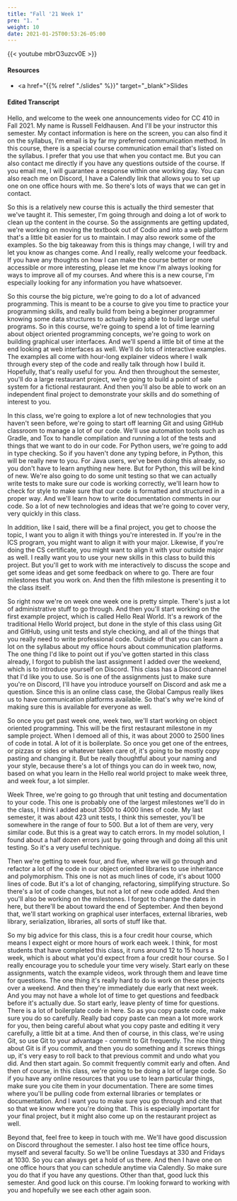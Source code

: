 ```yaml
---
title: "Fall '21 Week 1"
pre: "1. "
weight: 10
date: 2021-01-25T00:53:26-05:00
---
```


{{< youtube mbrO3uzcv0E   >}}

#### Resources

* <a href="{{% relref "./slides" %}}" target="_blank">Slides</a>

#### Edited Transcript

Hello, and welcome to the week one announcements video for CC 410 in Fall 2021. My name is Russell Feldhausen. And I'll be your instructor this semester. My contact information is here on the screen, you can also find it on the syllabus, I'm email is by far my preferred communication method. In this course, there is a special course communication email that's listed on the syllabus. I prefer that you use that when you contact me. But you can also contact me directly if you have any questions outside of the course. If you email me, I will guarantee a response within one working day. You can also reach me on Discord, I have a Calendly link that allows you to set up one on one office hours with me. So there's lots of ways that we can get in contact. 

So this is a relatively new course this is actually the third semester that we've taught it. This semester, I'm going through and doing a lot of work to clean up the content in the course. So the assignments are getting updated, we're working on moving the textbook out of Codio and into a web platform that's a little bit easier for us to maintain. I may also rework some of the examples. So the big takeaway from this is things may change, I will try and let you know as changes come. And I really, really welcome your feedback. If you have any thoughts on how I can make the course better or more accessible or more interesting, please let me know I'm always looking for ways to improve all of my courses. And where this is a new course, I'm especially looking for any information you have whatsoever. 

So this course the big picture, we're going to do a lot of advanced programming. This is meant to be a course to give you time to practice your programming skills, and really build from being a beginner programmer knowing some data structures to actually being able to build large useful programs. So in this course, we're going to spend a lot of time learning about object oriented programming concepts, we're going to work on building graphical user interfaces. And we'll spend a little bit of time at the end looking at web interfaces as well. We'll do lots of interactive examples. The examples all come with hour-long explainer videos where I walk through every step of the code and really talk through how I build it. Hopefully, that's really useful for you. And then throughout the semester, you'll do a large restaurant project, we're going to build a point of sale system for a fictional restaurant. And then you'll also be able to work on an independent final project to demonstrate your skills and do something of interest to you. 

In this class, we're going to explore a lot of new technologies that you haven't seen before, we're going to start off learning Git and using GitHub classroom to manage a lot of our code. We'll use automation tools such as Gradle, and Tox to handle compilation and running a lot of the tests and things that we want to do in our code. For Python users, we're going to add in type checking. So if you haven't done any typing before, in Python, this will be really new to you. For Java users, we've been doing this already, so you don't have to learn anything new here. But for Python, this will be kind of new. We're also going to do some unit testing so that we can actually write tests to make sure our code is working correctly, we'll learn how to check for style to make sure that our code is formatted and structured in a proper way. And we'll learn how to write documentation comments in our code. So a lot of new technologies and ideas that we're going to cover very, very quickly in this class. 

In addition, like I said, there will be a final project, you get to choose the topic, I want you to align it with things you're interested in. If you're in the ICS program, you might want to align it with your major. Likewise, if you're doing the CS certificate, you might want to align it with your outside major as well. I really want you to use your new skills in this class to build this project. But you'll get to work with me interactively to discuss the scope and get some ideas and get some feedback on where to go. There are four milestones that you work on. And then the fifth milestone is presenting it to the class itself. 

So right now we're on week one week one is pretty simple. There's just a lot of administrative stuff to go through. And then you'll start working on the first example project, which is called Hello Real World. It's a rework of the traditional Hello World project, but done in the style of this class using Git and GitHub, using unit tests and style checking, and all of the things that you really need to write professional code. Outside of that you can learn a lot on the syllabus about my office hours about communication platforms. The one thing I'd like to point out if you've gotten started in this class already, I forgot to publish the last assignment I added over the weekend, which is to introduce yourself on Discord. This class has a Discord channel that I'd like you to use. So is one of the assignments just to make sure you're on Discord, I'll have you introduce yourself on Discord and ask me a question. Since this is an online class case, the Global Campus really likes us to have communication platforms available. So that's why we're kind of making sure this is available for everyone as well. 

So once you get past week one, week two, we'll start working on object oriented programming. This will be the first restaurant milestone in my sample project. When I demoed all of this, it was about 2000 to 2500 lines of code in total. A lot of it is boilerplate. So once you get one of the entrees, or pizzas or sides or whatever taken care of, it's going to be mostly copy pasting and changing it. But be really thoughtful about your naming and your style, because there's a lot of things you can do in week two, now, based on what you learn in the Hello real world project to make week three, and week four, a lot simpler. 

Week Three, we're going to go through that unit testing and documentation to your code. This one is probably one of the largest milestones we'll do in the class, I think I added about 3500 to 4000 lines of code. My last semester, it was about 423 unit tests, I think this semester, you'll be somewhere in the range of four to 500. But a lot of them are very, very similar code. But this is a great way to catch errors. In my model solution, I found about a half dozen errors just by going through and doing all this unit testing. So it's a very useful technique. 

Then we're getting to week four, and five, where we will go through and refactor a lot of the code in our object oriented libraries to use inheritance and polymorphism. This one is not as much lines of code, it's about 1000 lines of code. But it's a lot of changing, refactoring, simplifying structure. So there's a lot of code changes, but not a lot of new code added. And then you'll also be working on the milestones. I forgot to change the dates in here, but there'll be about toward the end of September. And then beyond that, we'll start working on graphical user interfaces, external libraries, web library, serialization, libraries, all sorts of stuff like that. 

So my big advice for this class, this is a four credit hour course, which means I expect eight or more hours of work each week. I think, for most students that have completed this class, it runs around 12 to 15 hours a week, which is about what you'd expect from a four credit hour course. So I really encourage you to schedule your time very wisely. Start early on these assignments, watch the example videos, work through them and leave time for questions. The one thing it's really hard to do is work on these projects over a weekend. And then they're immediately due early that next week. And you may not have a whole lot of time to get questions and feedback before it's actually due. So start early, leave plenty of time for questions. There is a lot of boilerplate code in here. So as you copy paste code, make sure you do so carefully. Really bad copy paste can mean a lot more work for you, then being careful about what you copy paste and editing it very carefully, a little bit at a time. And then of course, in this class, we're using Git, so use Git to your advantage - commit to Git frequently. The nice thing about Git is if you commit, and then you do something and it screws things up, it's very easy to roll back to that previous commit and undo what you did. And then start again. So commit frequently commit early and often. And then of course, in this class, we're going to be doing a lot of large code. So if you have any online resources that you use to learn particular things, make sure you cite them in your documentation. There are some times where you'll be pulling code from external libraries or templates or documentation. And I want you to make sure you go through and cite that so that we know where you're doing that. This is especially important for your final project, but it might also come up on the restaurant project as well. 

Beyond that, feel free to keep in touch with me. We'll have good discussion on Discord throughout the semester. I also host tee time office hours, myself and several faculty. So we'll be online Tuesdays at 330 and Fridays at 1030. So you can always get a hold of us there. And then I have one on one office hours that you can schedule anytime via Calendly. So make sure you do that if you have any questions. Other than that, good luck this semester. And good luck on this course. I'm looking forward to working with you and hopefully we see each other again soon. 

